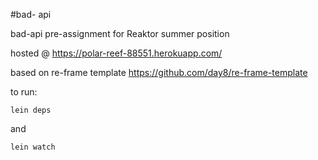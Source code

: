 #bad- api


bad-api pre-assignment for Reaktor summer position

hosted @ https://polar-reef-88551.herokuapp.com/

based on re-frame template https://github.com/day8/re-frame-template

to run:
```
lein deps 
```
and
```
lein watch 
```


